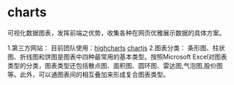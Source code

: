 charts
======

可视化数据图表，发挥前端之优势，收集各种在网页优雅展示数据的具体方案。

1.第三方网站：
目前团队使用：[highcharts](http://www.highcharts.com/)
[chartjs](http://chartjs.devexpress.com/)
2.图表分类：
条形图、柱状图、折线图和饼图是图表中四种最常用的基本类型。按照Microsoft Excel对图表类型的分类，图表类型还包括散点图、面积图、圆环图、雷达图,气泡图,股价图等。此外，可以通图表间的相互叠加来形成复合图表类型。
